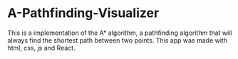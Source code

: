 # A-Pathfinding-Visualizer
This is a implementation of the A* algorithm, a pathfinding algorithm that will always find the shortest path between two points. This app was made with html, css, js and React.
